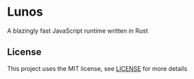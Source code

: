 # Lunos

A blazingly fast JavaScript runtime written in Rust

## License
This project uses the MIT license, see [LICENSE](LICENSE) for more details
